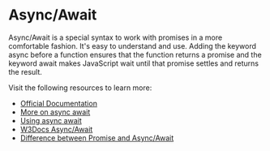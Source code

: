 # Async/Await

Async/Await is a special syntax to work with promises in a more comfortable fashion. It's easy to understand and use. Adding the keyword async before a function ensures that the function returns a promise and the keyword await makes JavaScript wait until that promise settles and returns the result.

Visit the following resources to learn more:

- [Official Documentation](https://developer.mozilla.org/en-US/docs/Web/JavaScript/Reference/Statements/async_function)
- [More on async await](https://javascript.info/async-await)
- [Using async await](https://www.youtube.com/watch?v=V_Kr9OSfDeU)
- [W3Docs Async/Await](https://www.w3docs.com/learn-javascript/async-await.html)
- [Difference between Promise and Async/Await](https://www.geeksforgeeks.org/difference-between-promise-and-async-await-in-node-js/)
